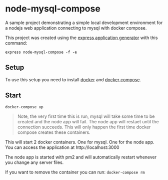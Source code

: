 # node-mysql-compose

A sample project demonstrating a simple local development environment for a nodejs web application connecting to mysql with docker compose.

This project was created using the [express application generator](https://expressjs.com/en/starter/generator.html) with this command:

`express node-mysql-compose -f -e`

## Setup

To use this setup you need to install [docker](https://www.docker.com/) and [docker compose](https://docs.docker.com/compose/).


## Start

`docker-compose up`

> Note, the very first time this is run, mysql will take some time to be created and the node app will fail. The node app will restaet until the connection succeeds. This will only happen the first time docker compose creates these containers.

This will start 2 docker containers. One for mysql. One for the node app. You can access the application at http://localhost:3000

The node app is started with pm2 and will automatically restart whenever you change any server files.

If you want to remove the container you can run:
`docker-compose rm`


